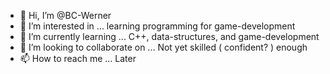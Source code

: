 - 👋 Hi, I’m @BC-Werner
- 👀 I’m interested in ... learning programming for game-development
- 🌱 I’m currently learning ... C++, data-structures, and game-development
- 💞️ I’m looking to collaborate on ... Not yet skilled ( confident? ) enough
- 📫 How to reach me ... Later
